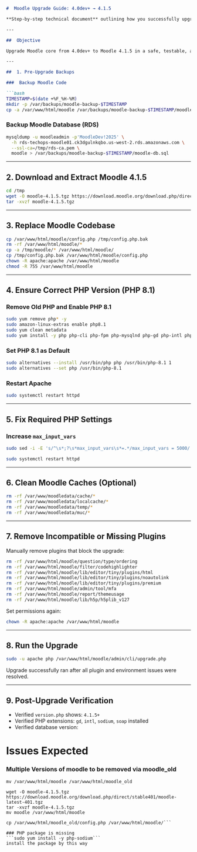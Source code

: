 
````markdown
#  Moodle Upgrade Guide: 4.0dev+ → 4.1.5

**Step-by-step technical document** outlining how you successfully upgraded your Moodle site to **version 4.1.5** from **4.0dev+**, including PHP version alignment, plugin cleanup, and environment fixes.

---

##  Objective

Upgrade Moodle core from 4.0dev+ to Moodle 4.1.5 in a safe, testable, and recoverable manner.

---

##  1. Pre-Upgrade Backups

###  Backup Moodle Code

```bash
TIMESTAMP=$(date +%F_%H-%M)
mkdir -p /var/backups/moodle-backup-$TIMESTAMP
cp -a /var/www/html/moodle /var/backups/moodle-backup-$TIMESTAMP/moodle-code
`````

###  Backup Moodle Database (RDS)

```bash
mysqldump -u moodleadmin -p'MoodleDev!2025' \
  -h rds-techops-moodle01.ck3dgulnkqbo.us-west-2.rds.amazonaws.com \
  --ssl-ca=/tmp/rds-ca.pem \
  moodle > /var/backups/moodle-backup-$TIMESTAMP/moodle-db.sql
```

---

##  2. Download and Extract Moodle 4.1.5

```bash
cd /tmp
wget -O moodle-4.1.5.tgz https://download.moodle.org/download.php/direct/stable401/moodle-latest-401.tgz
tar -xvzf moodle-4.1.5.tgz
```

---

## 3. Replace Moodle Codebase

```bash
cp /var/www/html/moodle/config.php /tmp/config.php.bak
rm -rf /var/www/html/moodle/*
cp -a /tmp/moodle/* /var/www/html/moodle/
cp /tmp/config.php.bak /var/www/html/moodle/config.php
chown -R apache:apache /var/www/html/moodle
chmod -R 755 /var/www/html/moodle
```

---

##  4. Ensure Correct PHP Version (PHP 8.1)

###  Remove Old PHP and Enable PHP 8.1

```bash
sudo yum remove php* -y
sudo amazon-linux-extras enable php8.1
sudo yum clean metadata
sudo yum install -y php php-cli php-fpm php-mysqlnd php-gd php-intl php-sodium php-soap php-xml
```

###  Set PHP 8.1 as Default

```bash
sudo alternatives --install /usr/bin/php php /usr/bin/php-8.1 1
sudo alternatives --set php /usr/bin/php-8.1
```

###  Restart Apache

```bash
sudo systemctl restart httpd
```

---

##  5. Fix Required PHP Settings

### Increase `max_input_vars`

```bash
sudo sed -i -E 's/^\s*;?\s*max_input_vars\s*=.*/max_input_vars = 5000/' /etc/php.ini
```

```bash
sudo systemctl restart httpd
```

---

##  6. Clean Moodle Caches (Optional)

```bash
rm -rf /var/www/moodledata/cache/*
rm -rf /var/www/moodledata/localcache/*
rm -rf /var/www/moodledata/temp/*
rm -rf /var/www/moodledata/muc/*
```

---

##  7. Remove Incompatible or Missing Plugins

Manually remove plugins that block the upgrade:

```bash
rm -rf /var/www/html/moodle/question/type/ordering
rm -rf /var/www/html/moodle/filter/codehighlighter
rm -rf /var/www/html/moodle/lib/editor/tiny/plugins/html
rm -rf /var/www/html/moodle/lib/editor/tiny/plugins/noautolink
rm -rf /var/www/html/moodle/lib/editor/tiny/plugins/premium
rm -rf /var/www/html/moodle/admin/tool/mfa
rm -rf /var/www/html/moodle/report/themeusage
rm -rf /var/www/html/moodle/lib/h5p/h5plib_v127
```

Set permissions again:

```bash
chown -R apache:apache /var/www/html/moodle
```

---

##  8. Run the Upgrade

```bash
sudo -u apache php /var/www/html/moodle/admin/cli/upgrade.php
```

Upgrade successfully ran after all plugin and environment issues were resolved.

---

##  9. Post-Upgrade Verification

* Verified `version.php` shows: `4.1.5+`
* Verified PHP extensions: `gd`, `intl`, `sodium`, `soap` installed
* Verified database version:

# Issues Expected
### Multiple Versions of moodle to be removed via moodle_old

```mv /var/www/html/moodle /var/www/html/moodle_old```

```cd /tmp
wget -O moodle-4.1.5.tgz https://download.moodle.org/download.php/direct/stable401/moodle-latest-401.tgz
tar -xvzf moodle-4.1.5.tgz
mv moodle /var/www/html/moodle

cp /var/www/html/moodle_old/config.php /var/www/html/moodle/```

### PHP package is missing
```sudo yum install -y php-sodium```
install the package by this way 

